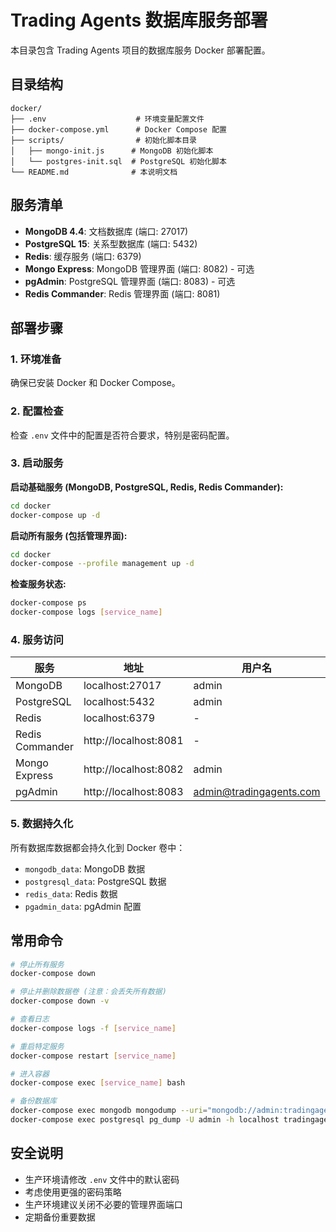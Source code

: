 # Trading Agents 数据库服务部署

本目录包含 Trading Agents 项目的数据库服务 Docker 部署配置。

## 目录结构

```
docker/
├── .env                    # 环境变量配置文件
├── docker-compose.yml      # Docker Compose 配置
├── scripts/                # 初始化脚本目录
│   ├── mongo-init.js      # MongoDB 初始化脚本
│   └── postgres-init.sql  # PostgreSQL 初始化脚本
└── README.md              # 本说明文档
```

## 服务清单

- **MongoDB 4.4**: 文档数据库 (端口: 27017)
- **PostgreSQL 15**: 关系型数据库 (端口: 5432)  
- **Redis**: 缓存服务 (端口: 6379)
- **Mongo Express**: MongoDB 管理界面 (端口: 8082) - 可选
- **pgAdmin**: PostgreSQL 管理界面 (端口: 8083) - 可选
- **Redis Commander**: Redis 管理界面 (端口: 8081)

## 部署步骤

### 1. 环境准备

确保已安装 Docker 和 Docker Compose。

### 2. 配置检查

检查 `.env` 文件中的配置是否符合要求，特别是密码配置。

### 3. 启动服务

**启动基础服务 (MongoDB, PostgreSQL, Redis, Redis Commander):**
```bash
cd docker
docker-compose up -d
```

**启动所有服务 (包括管理界面):**
```bash
cd docker  
docker-compose --profile management up -d
```

**检查服务状态:**
```bash
docker-compose ps
docker-compose logs [service_name]
```

### 4. 服务访问

| 服务 | 地址 | 用户名 | 密码 |
|------|------|--------|------|
| MongoDB | localhost:27017 | admin | tradingagents123 |
| PostgreSQL | localhost:5432 | admin | tradingagents123 |
| Redis | localhost:6379 | - | tradingagents123 |
| Redis Commander | http://localhost:8081 | - | - |
| Mongo Express | http://localhost:8082 | admin | tradingagents123 |
| pgAdmin | http://localhost:8083 | admin@tradingagents.com | tradingagents123 |

### 5. 数据持久化

所有数据库数据都会持久化到 Docker 卷中：
- `mongodb_data`: MongoDB 数据
- `postgresql_data`: PostgreSQL 数据  
- `redis_data`: Redis 数据
- `pgadmin_data`: pgAdmin 配置

## 常用命令

```bash
# 停止所有服务
docker-compose down

# 停止并删除数据卷 (注意：会丢失所有数据)
docker-compose down -v

# 查看日志
docker-compose logs -f [service_name]

# 重启特定服务
docker-compose restart [service_name]

# 进入容器
docker-compose exec [service_name] bash

# 备份数据库
docker-compose exec mongodb mongodump --uri="mongodb://admin:tradingagents123@localhost:27017/tradingagents" --out=/data/backup
docker-compose exec postgresql pg_dump -U admin -h localhost tradingagents > backup.sql
```

## 安全说明

- 生产环境请修改 `.env` 文件中的默认密码
- 考虑使用更强的密码策略
- 生产环境建议关闭不必要的管理界面端口
- 定期备份重要数据

